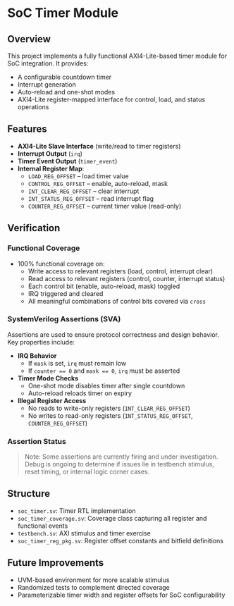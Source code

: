 # SoC Timer Module

## Overview

This project implements a fully functional AXI4-Lite-based timer module for SoC integration. It provides:

- A configurable countdown timer
- Interrupt generation
- Auto-reload and one-shot modes
- AXI4-Lite register-mapped interface for control, load, and status operations

## Features

- **AXI4-Lite Slave Interface** (write/read to timer registers)
- **Interrupt Output** (`irq`)
- **Timer Event Output** (`timer_event`)
- **Internal Register Map**:
  - `LOAD_REG_OFFSET` – load timer value
  - `CONTROL_REG_OFFSET` – enable, auto-reload, mask
  - `INT_CLEAR_REG_OFFSET` – clear interrupt
  - `INT_STATUS_REG_OFFSET` – read interrupt flag
  - `COUNTER_REG_OFFSET` – current timer value (read-only)

## Verification

### Functional Coverage

- 100% functional coverage on:
  - Write access to relevant registers (load, control, interrupt clear)
  - Read access to relevant registers (control, counter, interrupt status)
  - Each control bit (enable, auto-reload, mask) toggled
  - IRQ triggered and cleared
  - All meaningful combinations of control bits covered via `cross`

### SystemVerilog Assertions (SVA)

Assertions are used to ensure protocol correctness and design behavior. Key properties include:

- **IRQ Behavior**
  - If `mask` is set, `irq` must remain low
  - If `counter == 0` and `mask == 0`, `irq` must be asserted
- **Timer Mode Checks**
  - One-shot mode disables timer after single countdown
  - Auto-reload reloads timer on expiry
- **Illegal Register Access**
  - No reads to write-only registers (`INT_CLEAR_REG_OFFSET`)
  - No writes to read-only registers (`INT_STATUS_REG_OFFSET`, `COUNTER_REG_OFFSET`)

### Assertion Status

> Note: Some assertions are currently firing and under investigation. Debug is ongoing to determine if issues lie in testbench stimulus, reset timing, or internal logic corner cases.

## Structure

- `soc_timer.sv`: Timer RTL implementation
- `soc_timer_coverage.sv`: Coverage class capturing all register and functional events
- `testbench.sv`: AXI stimulus and timer exercise
- `soc_timer_reg_pkg.sv`: Register offset constants and bitfield definitions

## Future Improvements

- UVM-based environment for more scalable stimulus
- Randomized tests to complement directed coverage
- Parameterizable timer width and register offsets for SoC configurability
